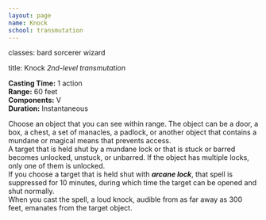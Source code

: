 ```yaml
---
layout: page
name: Knock
school: transmutation
---
```

classes: bard
         sorcerer
         wizard

title: Knock 
_2nd-level transmutation_ 

**Casting Time:** 1 action    
**Range:** 60 feet    
**Components:** V    
**Duration:** Instantaneous 

Choose an object that you can see within range. The object can be a door, a box, a chest, a set of manacles, a padlock, or another object that contains a mundane or magical means that prevents access.    
A target that is held shut by a mundane lock or that is stuck or barred becomes unlocked, unstuck, or unbarred. If the object has multiple locks, only one of them is unlocked.    
If you choose a target that is held shut with **_arcane lock_**, that spell is suppressed for 10 minutes, during which time the target can be opened and shut normally.    
When you cast the spell, a loud knock, audible from as far away as 300 feet, emanates from the target object.